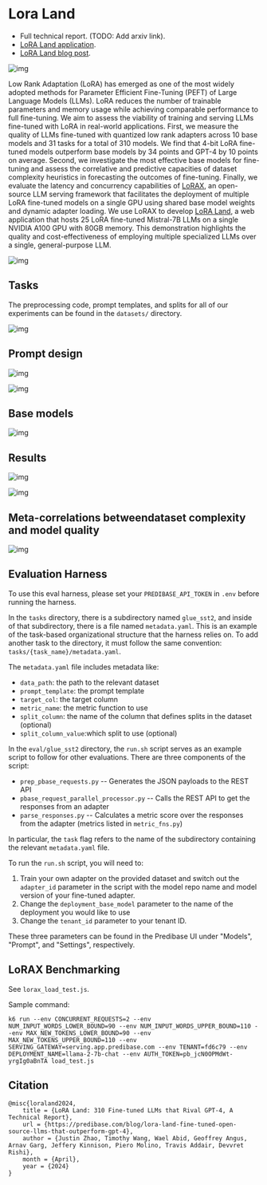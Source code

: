 # Lora Land

- Full technical report. (TODO: Add arxiv link).
- [LoRA Land application](https://predibase.com/lora-land).
- [LoRA Land blog post](https://predibase.com/blog/lora-land-fine-tuned-open-source-llms-that-outperform-gpt-4).

![img](img/header.png)

Low Rank Adaptation (LoRA) has emerged as one of the most widely adopted methods
for Parameter Efficient Fine-Tuning (PEFT) of Large Language Models (LLMs). LoRA
reduces the number of trainable parameters and memory usage while achieving comparable
performance to full fine-tuning. We aim to assess the viability of training and serving LLMs
fine-tuned with LoRA in real-world applications. First, we measure the quality of LLMs
fine-tuned with quantized low rank adapters across 10 base models and 31 tasks for a total of
310 models. We find that 4-bit LoRA fine-tuned models outperform base models by 34 points
and GPT-4 by 10 points on average. Second, we investigate the most effective base models
for fine-tuning and assess the correlative and predictive capacities of dataset complexity
heuristics in forecasting the outcomes of fine-tuning. Finally, we evaluate the latency and
concurrency capabilities of [LoRAX](https://github.com/predibase/lorax), an open-source LLM serving framework that facilitates
the deployment of multiple LoRA fine-tuned models on a single GPU using shared base
model weights and dynamic adapter loading. We use LoRAX to develop [LoRA Land](https://predibase.com/lora-land), a
web application that hosts 25 LoRA fine-tuned Mistral-7B LLMs on a single NVIDIA A100
GPU with 80GB memory. This demonstration highlights the quality and cost-effectiveness
of employing multiple specialized LLMs over a single, general-purpose LLM.

![img](img/lora_land.png)

## Tasks

The preprocessing code, prompt templates, and splits for all of our experiments can be found in the `datasets/` directory.

![img](img/tasks.png)

## Prompt design

![img](img/prompt_design.png)

![img](img/prompt_examples.png)

## Base models

![img](img/base_models.png)

## Results

![img](img/performance_lift.png)

![img](img/full_table.png)

## Meta-correlations betweendataset complexity and model quality

![img](img/meta_correlations.png)

## Evaluation Harness

To use this eval harness, please set your `PREDIBASE_API_TOKEN` in `.env` before running the harness.

In the `tasks` directory, there is a subdirectory named `glue_sst2`, and inside of that subdirectory, there is a file named `metadata.yaml`. This is an example of the task-based organizational structure that the harness relies on. To add another task to the directory, it must follow the same convention: `tasks/{task_name}/metadata.yaml`.

The `metadata.yaml` file includes metadata like:
- `data_path`: the path to the relevant dataset
- `prompt_template`: the prompt template
- `target_col`: the target column
- `metric_name`: the metric function to use
- `split_column`: the name of the column that defines splits in the dataset (optional)
- `split_column_value`:which split to use (optional)

In the `eval/glue_sst2` directory, the `run.sh` script serves as an example script to follow for other evaluations. There are three components of the script:
- `prep_pbase_requests.py` -- Generates the JSON payloads to the REST API
- `pbase_request_parallel_processor.py` -- Calls the REST API to get the responses from an adapter
- `parse_responses.py` -- Calculates a metric score over the responses from the adapter (metrics listed in `metric_fns.py`)

In particular, the `task` flag refers to the name of the subdirectory containing the relevant `metadata.yaml` file.

To run the `run.sh` script, you will need to:
1. Train your own adapter on the provided dataset and switch out the `adapter_id` parameter in the script with the model repo name and model version of your fine-tuned adapter.
2. Change the `deployment_base_model` parameter to the name of the deployment you would like to use
3. Change the `tenant_id` parameter to your tenant ID.

These three parameters can be found in the Predibase UI under "Models", "Prompt", and "Settings", respectively.

## LoRAX Benchmarking

See `lorax_load_test.js`.

Sample command:

```
k6 run --env CONCURRENT_REQUESTS=2 --env NUM_INPUT_WORDS_LOWER_BOUND=90 --env NUM_INPUT_WORDS_UPPER_BOUND=110 --env MAX_NEW_TOKENS_LOWER_BOUND=90 --env MAX_NEW_TOKENS_UPPER_BOUND=110 --env SERVING_GATEWAY=serving.app.predibase.com --env TENANT=fd6c79 --env DEPLOYMENT_NAME=llama-2-7b-chat --env AUTH_TOKEN=pb_jcN0OPMdWt-yrgIg0aBnTA load_test.js
```

## Citation

```
@misc{loraland2024,
    title = {LoRA Land: 310 Fine-tuned LLMs that Rival GPT-4, A Technical Report},
    url = {https://predibase.com/blog/lora-land-fine-tuned-open-source-llms-that-outperform-gpt-4},
    author = {Justin Zhao, Timothy Wang, Wael Abid, Geoffrey Angus, Arnav Garg, Jeffery Kinnison, Piero Molino, Travis Addair, Devvret Rishi},
    month = {April},
    year = {2024}
}
```